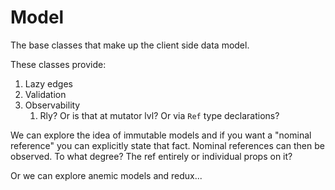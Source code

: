 # Model

The base classes that make up the client side data model.

These classes provide:
1. Lazy edges
2. Validation
3. Observability
   1. Rly? Or is that at mutator lvl? Or via `Ref` type declarations?

We can explore the idea of immutable models and if you want a "nominal reference" you can explicitly state that fact.
Nominal references can then be observed. To what degree? The ref entirely or individual props on it?

Or we can explore anemic models and redux...
